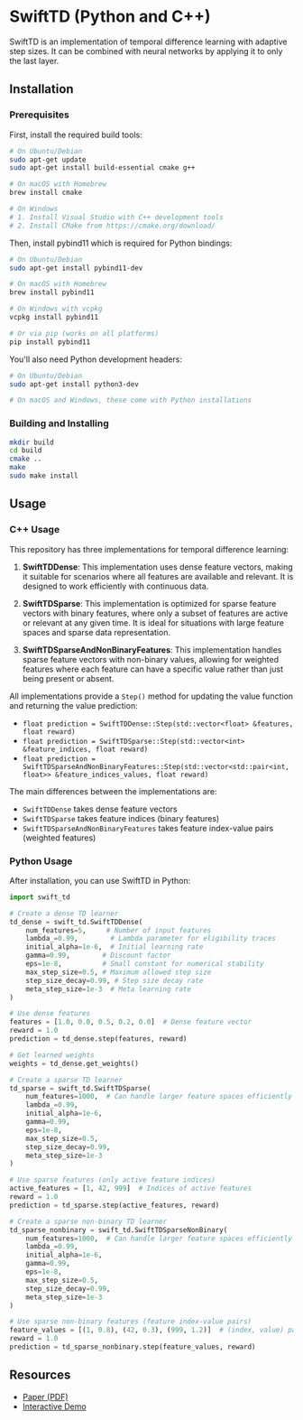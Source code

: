 # SwiftTD (Python and C++)

SwiftTD is an implementation of temporal difference learning with adaptive step sizes. It can be combined with neural networks by applying it to only the last layer.

## Installation

### Prerequisites

First, install the required build tools:

```bash
# On Ubuntu/Debian
sudo apt-get update
sudo apt-get install build-essential cmake g++

# On macOS with Homebrew
brew install cmake

# On Windows
# 1. Install Visual Studio with C++ development tools
# 2. Install CMake from https://cmake.org/download/
```

Then, install pybind11 which is required for Python bindings:

```bash
# On Ubuntu/Debian
sudo apt-get install pybind11-dev

# On macOS with Homebrew
brew install pybind11

# On Windows with vcpkg
vcpkg install pybind11

# Or via pip (works on all platforms)
pip install pybind11
```

You'll also need Python development headers:

```bash
# On Ubuntu/Debian
sudo apt-get install python3-dev

# On macOS and Windows, these come with Python installations
```

### Building and Installing

```bash
mkdir build
cd build
cmake ..
make
sudo make install
```

## Usage

### C++ Usage
This repository has three implementations for temporal difference learning:

1. **SwiftTDDense**: This implementation uses dense feature vectors, making it suitable for scenarios where all features are available and relevant. It is designed to work efficiently with continuous data.

2. **SwiftTDSparse**: This implementation is optimized for sparse feature vectors with binary features, where only a subset of features are active or relevant at any given time. It is ideal for situations with large feature spaces and sparse data representation.

3. **SwiftTDSparseAndNonBinaryFeatures**: This implementation handles sparse feature vectors with non-binary values, allowing for weighted features where each feature can have a specific value rather than just being present or absent.

All implementations provide a `Step()` method for updating the value function and returning the value prediction:

- `float prediction = SwiftTDDense::Step(std::vector<float> &features, float reward)`
- `float prediction = SwiftTDSparse::Step(std::vector<int> &feature_indices, float reward)`
- `float prediction = SwiftTDSparseAndNonBinaryFeatures::Step(std::vector<std::pair<int, float>> &feature_indices_values, float reward)`

The main differences between the implementations are:
- `SwiftTDDense` takes dense feature vectors
- `SwiftTDSparse` takes feature indices (binary features)
- `SwiftTDSparseAndNonBinaryFeatures` takes feature index-value pairs (weighted features)

### Python Usage

After installation, you can use SwiftTD in Python:

```python
import swift_td

# Create a dense TD learner
td_dense = swift_td.SwiftTDDense(
    num_features=5,     # Number of input features
    lambda_=0.99,        # Lambda parameter for eligibility traces
    initial_alpha=1e-6,  # Initial learning rate
    gamma=0.99,        # Discount factor
    eps=1e-8,          # Small constant for numerical stability
    max_step_size=0.5, # Maximum allowed step size
    step_size_decay=0.99, # Step size decay rate
    meta_step_size=1e-3  # Meta learning rate
)

# Use dense features
features = [1.0, 0.0, 0.5, 0.2, 0.0]  # Dense feature vector
reward = 1.0
prediction = td_dense.step(features, reward)

# Get learned weights
weights = td_dense.get_weights()

# Create a sparse TD learner
td_sparse = swift_td.SwiftTDSparse(
    num_features=1000,  # Can handle larger feature spaces efficiently
    lambda_=0.99,
    initial_alpha=1e-6,
    gamma=0.99,
    eps=1e-8,
    max_step_size=0.5,
    step_size_decay=0.99,
    meta_step_size=1e-3
)

# Use sparse features (only active feature indices)
active_features = [1, 42, 999]  # Indices of active features
reward = 1.0
prediction = td_sparse.step(active_features, reward)

# Create a sparse non-binary TD learner
td_sparse_nonbinary = swift_td.SwiftTDSparseNonBinary(
    num_features=1000,  # Can handle larger feature spaces efficiently
    lambda_=0.99,
    initial_alpha=1e-6,
    gamma=0.99,
    eps=1e-8,
    max_step_size=0.5,
    step_size_decay=0.99,
    meta_step_size=1e-3
)

# Use sparse non-binary features (feature index-value pairs)
feature_values = [(1, 0.8), (42, 0.3), (999, 1.2)]  # (index, value) pairs
reward = 1.0
prediction = td_sparse_nonbinary.step(feature_values, reward)
```

## Resources
- [Paper (PDF)](https://khurramjaved.com/swifttd.pdf)
- [Interactive Demo](https://khurramjaved.com/swifttd.html)

